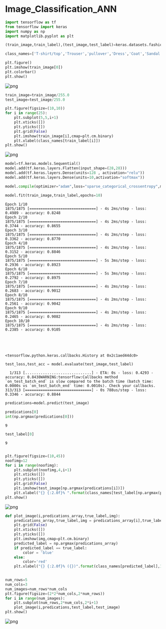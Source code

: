 # Image_Classification_ANN
```python
import tensorflow as tf
from tensorflow import keras
import numpy as np
import matplotlib.pyplot as plt
```


```python
(train_image,train_label),(test_image,test_label)=keras.datasets.fashion_mnist.load_data()
```


```python
class_names=['T-shirt/top','Trouser','pullover','Dress','Coat','Sandal','Shirt','Sneaker','Bag','Ankle boot']
```


```python
plt.figure()
plt.imshow(train_image[0])
plt.colorbar()
plt.show()
```


![png](output_3_0.png)



```python
train_image=train_image/255.0
test_image=test_image/255.0
```


```python
plt.figure(figsize=(10,10))
for i in range(25):
    plt.subplot(5,5,i+1)
    plt.xticks([])
    plt.yticks([])
    plt.grid(False)
    plt.imshow(train_image[i],cmap=plt.cm.binary)
    plt.xlabel(class_names[train_label[i]])
plt.show()
```


![png](output_5_0.png)



```python
model=tf.keras.models.Sequential()
model.add(tf.keras.layers.Flatten(input_shape=(28,28)))
model.add(tf.keras.layers.Dense(units=128 , activation="relu"))
model.add(tf.keras.layers.Dense(units=10,activation="softmax"))
```


```python
model.compile(optimizer="adam",loss="sparse_categorical_crossentropy",metrics=['accuracy'])
```


```python
model.fit(train_image,train_label,epochs=10)
```

    Epoch 1/10
    1875/1875 [==============================] - 4s 2ms/step - loss: 0.4989 - accuracy: 0.8248
    Epoch 2/10
    1875/1875 [==============================] - 4s 2ms/step - loss: 0.3744 - accuracy: 0.8655
    Epoch 3/10
    1875/1875 [==============================] - 4s 2ms/step - loss: 0.3362 - accuracy: 0.8770
    Epoch 4/10
    1875/1875 [==============================] - 4s 2ms/step - loss: 0.3152 - accuracy: 0.8846
    Epoch 5/10
    1875/1875 [==============================] - 5s 3ms/step - loss: 0.2936 - accuracy: 0.8923
    Epoch 6/10
    1875/1875 [==============================] - 5s 3ms/step - loss: 0.2792 - accuracy: 0.8975
    Epoch 7/10
    1875/1875 [==============================] - 4s 2ms/step - loss: 0.2683 - accuracy: 0.9012
    Epoch 8/10
    1875/1875 [==============================] - 4s 2ms/step - loss: 0.2561 - accuracy: 0.9042
    Epoch 9/10
    1875/1875 [==============================] - 4s 2ms/step - loss: 0.2465 - accuracy: 0.9082
    Epoch 10/10
    1875/1875 [==============================] - 4s 2ms/step - loss: 0.2385 - accuracy: 0.9105
    




    <tensorflow.python.keras.callbacks.History at 0x2c1aed44dc0>




```python
test_loss,test_acc = model.evaluate(test_image,test_label)
```

      1/313 [..............................] - ETA: 0s - loss: 0.4293 - accuracy: 0.8438WARNING:tensorflow:Callbacks method `on_test_batch_end` is slow compared to the batch time (batch time: 0.0000s vs `on_test_batch_end` time: 0.0010s). Check your callbacks.
    313/313 [==============================] - 0s 788us/step - loss: 0.3346 - accuracy: 0.8844
    


```python
predications=model.predict(test_image)
```


```python
predications[0]
int(np.argmax(predications[0]))
```




    9




```python
test_label[0]
```




    9




```python

```


```python
plt.figure(figsize=(10,45))
noofimg=12
for i in range(noofimg):
    plt.subplot(noofimg,4,i+1)
    plt.xticks([])
    plt.yticks([])
    plt.grid(False)
    plt.imshow(test_image[np.argmax(predications[i])])
    plt.xlabel("{} {:2.0f}% ".format(class_names[test_label[np.argmax(predications[i])]],(100*int(np.argmax(predications[0])))/10))
plt.show()
```


![png](output_14_0.png)



```python
def plot_image(i,predications_array,true_label,img):
    predications_array,true_label,img = predications_array[i],true_label[i],img[i]
    plt.grid(False)
    plt.xticks([])
    plt.yticks([])
    plt.imshow(img,cmap=plt.cm.binary)
    predicted_label = np.argmax(predications_array)
    if predicted_label == true_label:
        color = 'blue'
    else:
        color='red'
    plt.xlabel("{} {:2.0f}% ({})".format(class_names[predicted_label],100*np.max(predications_array),class_names[true_label]),color=color)
    
```


```python
num_rows=5
num_cols=3
num_images=num_rows*num_cols
plt.figure(figsize=(2*2*num_cols,2*num_rows))
for i in range(num_images):
    plt.subplot(num_rows,2*num_cols,2*i+1)
    plot_image(i,predications,test_label,test_image)
plt.show()
```


![png](output_16_0.png)



```python

```
